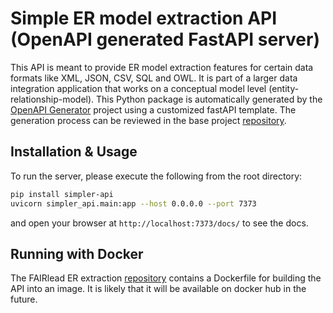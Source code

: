 # Simple ER model extraction API (OpenAPI generated FastAPI server)

This API is meant to provide ER model extraction features for certain data formats like XML, JSON, CSV, SQL and OWL.
It is part of a larger data integration application that works on a conceptual model level (entity-relationship-model).
This Python package is automatically generated by the [OpenAPI Generator](https://openapi-generator.tech) project using a customized fastAPI template.
The generation process can be reviewed in the base project [repository](https://github.com/Cpprentice/FAIRlead-model-extraction).


## Installation & Usage

To run the server, please execute the following from the root directory:

```bash
pip install simpler-api
uvicorn simpler_api.main:app --host 0.0.0.0 --port 7373
```

and open your browser at `http://localhost:7373/docs/` to see the docs.

## Running with Docker

The FAIRlead ER extraction [repository](https://github.com/Cpprentice/FAIRlead-model-extraction) contains a Dockerfile for building the API into an image.
It is likely that it will be available on docker hub in the future.

